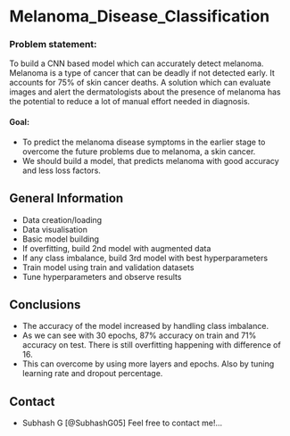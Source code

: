 # Melanoma_Disease_Classification

### Problem statement: 
To build a CNN based model which can accurately detect melanoma. Melanoma is a type of cancer that can be deadly if not detected early. It accounts for 75% of skin cancer deaths. A solution which can evaluate images and alert the dermatologists about the presence of melanoma has the potential to reduce a lot of manual effort needed in diagnosis.

#### Goal:
* To predict the melanoma disease symptoms in the earlier stage to overcome the future problems due to melanoma, a skin cancer.
* We should build a model, that predicts melanoma with good accuracy and less loss factors.

## General Information
- Data creation/loading
- Data visualisation
- Basic model building
- If overfitting, build 2nd model with augmented data
- If any class imbalance, build 3rd model with best hyperparameters
- Train model using train and validation datasets
- Tune hyperparameters and observe results

## Conclusions
- The accuracy of the model increased by handling class imbalance.
- As we can see with 30 epochs, 87% accuracy on train and 71% accuracy on test. There is still overfitting happening with difference of 16.
- This can overcome by using more layers and epochs. Also by tuning learning rate and dropout percentage. 

## Contact
* Subhash G [@SubhashG05]            Feel free to contact me!...
